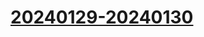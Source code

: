 # [20240129-20240130](https://www.notion.so/20240129-20240130-7bb0ee52845749e59ea05171beb0f2a1?pvs=4)
